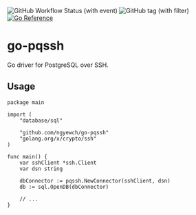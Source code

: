 ![GitHub Workflow Status (with event)](https://img.shields.io/github/actions/workflow/status/ngyewch/go-pqssh/build.yml)
![GitHub tag (with filter)](https://img.shields.io/github/v/tag/ngyewch/go-pqssh)
[![Go Reference](https://pkg.go.dev/badge/github.com/ngyewch/go-pqssh.svg)](https://pkg.go.dev/github.com/ngyewch/go-pqssh)

# go-pqssh

Go driver for PostgreSQL over SSH.

## Usage

```
package main

import (
	"database/sql"

	"github.com/ngyewch/go-pqssh"
	"golang.org/x/crypto/ssh"
)

func main() {
	var sshClient *ssh.Client
	var dsn string

	dbConnector := pqssh.NewConnector(sshClient, dsn)
	db := sql.OpenDB(dbConnector)

	// ...
}
```